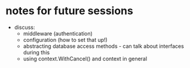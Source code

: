 # notes for future sessions
- discuss:
  - middleware (authentication)
  - configuration (how to set that up!)
  - abstracting database access methods - can talk about interfaces during this
  - using context.WithCancel() and context in general

